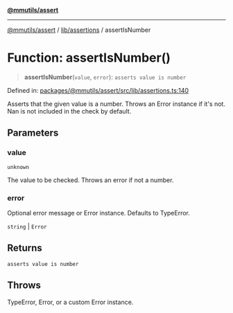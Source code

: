 [**@mmutils/assert**](../../../README.md)

***

[@mmutils/assert](../../../modules.md) / [lib/assertions](../README.md) / assertIsNumber

# Function: assertIsNumber()

> **assertIsNumber**(`value`, `error`): `asserts value is number`

Defined in: [packages/@mmutils/assert/src/lib/assertions.ts:140](https://github.com/mastermind-0xff/-mm-monorepo/blob/ae77bebbedeaf68ca437dc22abf389b1b28fc898/packages/@mmutils/assert/src/lib/assertions.ts#L140)

Asserts that the given value is a number. Throws an Error instance if it's
not. Nan is not included in the check by default.

## Parameters

### value

`unknown`

The value to be checked. Throws an error if not a number.

### error

Optional error message or Error instance. Defaults to TypeError.

`string` | `Error`

## Returns

`asserts value is number`

## Throws

TypeError, Error, or a custom Error instance.
